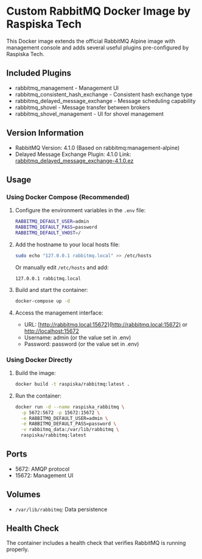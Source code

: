 # Custom RabbitMQ Docker Image by Raspiska Tech

This Docker image extends the official RabbitMQ Alpine image with management console and adds several useful plugins pre-configured by Raspiska Tech.

## Included Plugins

- rabbitmq_management - Management UI
- rabbitmq_consistent_hash_exchange - Consistent hash exchange type
- rabbitmq_delayed_message_exchange - Message scheduling capability
- rabbitmq_shovel - Message transfer between brokers
- rabbitmq_shovel_management - UI for shovel management

## Version Information

- RabbitMQ Version: 4.1.0 (Based on rabbitmq:management-alpine)
- Delayed Message Exchange Plugin: 4.1.0 Link: [rabbitmq_delayed_message_exchange-4.1.0.ez](https://github.com/rabbitmq/rabbitmq-delayed-message-exchange/releases/download/v4.1.0/rabbitmq_delayed_message_exchange-4.1.0.ez)

## Usage

### Using Docker Compose (Recommended)

1. Configure the environment variables in the `.env` file:

   ```bash
   RABBITMQ_DEFAULT_USER=admin
   RABBITMQ_DEFAULT_PASS=password
   RABBITMQ_DEFAULT_VHOST=/
   ```

2. Add the hostname to your local hosts file:

   ```bash
   sudo echo "127.0.0.1 rabbitmq.local" >> /etc/hosts
   ```

   Or manually edit `/etc/hosts` and add:

   ```plaintext
   127.0.0.1 rabbitmq.local
   ```

3. Build and start the container:

   ```bash
   docker-compose up -d
   ```

4. Access the management interface:
   - URL: [http://rabbitmq.local:15672](http://rabbitmq.local:15672) or [http://localhost:15672](http://localhost:15672)
   - Username: admin (or the value set in .env)
   - Password: password (or the value set in .env)

### Using Docker Directly

1. Build the image:

   ```bash
   docker build -t raspiska/rabbitmq:latest .
   ```

2. Run the container:

   ```bash
   docker run -d --name raspiska_rabbitmq \
     -p 5672:5672 -p 15672:15672 \
     -e RABBITMQ_DEFAULT_USER=admin \
     -e RABBITMQ_DEFAULT_PASS=password \
     -v rabbitmq_data:/var/lib/rabbitmq \
     raspiska/rabbitmq:latest
   ```

## Ports

- 5672: AMQP protocol
- 15672: Management UI

## Volumes

- `/var/lib/rabbitmq`: Data persistence

## Health Check

The container includes a health check that verifies RabbitMQ is running properly.

